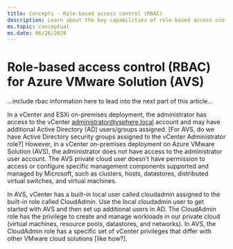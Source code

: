 ```yaml
---
title: Concepts - Role-based access control (RBAC)
description: Learn about the key capabilities of role-based access control for Azure VMware Solution (AVS) 
ms.topic: conceptual
ms.date: 06/26/2020
---
```


# Role-based access control (RBAC) for Azure VMware Solution (AVS)

...include rbac information here to lead into the next part of this article...

In a vCenter and ESXi on-premises deployment, the administrator has access to the vCenter administrator@vsphere.local account and may have additional Active Directory (AD) users/groups assigned. [For AVS, do we have Active Directory security groups assigned to the vCenter Administrator role?] However, in a vCenter on-premises deployment on Azure VMware Solution (AVS), the administrator does not have access to the administrator user account. The AVS private cloud user doesn’t have permission to access or configure specific management components supported and managed by Microsoft, such as clusters, hosts, datastores, distributed virtual switches, and virtual machines.

In AVS, vCenter has a built-in local user called cloudadmin assigned to the built-in role called CloudAdmin. Use the local cloudadmin user to get started with AVS and then set up additional users in AD. The CloudAdmin role has the privilege to create and manage workloads in our private cloud (virtual machines, resource pools, datastores, and networks). In AVS, the CloudAdmin role has a specific set of vCenter privileges that differ with other VMware cloud solutions [like how?].   


